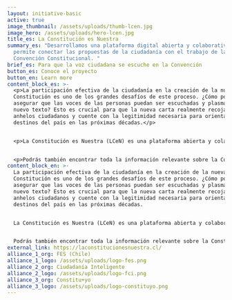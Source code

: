 ```yaml
---
layout: initiative-basic
active: true
image_thumbnail: /assets/uploads/thumb-lcen.jpg
image_hero: /assets/uploads/hero-lcen.jpg
title_es: La Constitución es Nuestra
summary_es: "Desarrollamos una plataforma digital abierta y colaborativa que
  permite conectar las propuestas de la ciudadanía con el trabajo de la
  Convención Constitucional. "
brief_es: Para que la voz ciudadana se escuche en la Convención
button_es: Conoce el proyecto
button_en: Learn more
content_block_es: >-
  <p>La participación efectiva de la ciudadanía en la creación de la nueva
  Constitución es uno de los grandes desafíos de este proceso. ¿Cómo podemos
  asegurar que las voces de las personas puedan ser escuchadas y plasmadas en el
  nuevo texto? Esto es crucial para que la nueva carta realmente recoja los
  anhelos ciudadanos y cuente con la legitimidad necesaria para orientar los
  destinos del país en las próximas décadas.</p>


  <p>La Constitución es Nuestra (LCeN) es una plataforma abierta y colaborativa que busca reinvidicar el poder ciudadano. Nuestro objetivo es visibilizar y conectar tus propuestas con el trabajo de las y los Convencionales Constituyentes en Chile, para que en conjunto podamos incidir en materia de derechos sociales y fortalecimiento democrático.</p>


  <p>Podrás también encontrar toda la información relevante sobre la Constitución, el Proceso Constituyente, la Convención Constitucional y sus mecanismos de participación ciudadana en un formato claro y amigable, así como diversas herramientas para que puedas elaborar e impulsar tus propuestas.</p>
content_block_en: >-
  La participación efectiva de la ciudadanía en la creación de la nueva
  Constitución es uno de los grandes desafíos de este proceso. ¿Cómo podemos
  asegurar que las voces de las personas puedan ser escuchadas y plasmadas en el
  nuevo texto? Esto es crucial para que la nueva carta realmente recoja los
  anhelos ciudadanos y cuente con la legitimidad necesaria para orientar los
  destinos del país en las próximas décadas.


  La Constitución es Nuestra (LCeN) es una plataforma abierta y colaborativa que busca reinvidicar el poder ciudadano. Nuestro objetivo es visibilizar y conectar tus propuestas con el trabajo de las y los Convencionales Constituyentes en Chile, para que en conjunto podamos incidir en materia de derechos sociales y fortalecimiento democrático.


  Podrás también encontrar toda la información relevante sobre la Constitución, el Proceso Constituyente, la Convención Constitucional y sus mecanismos de participación ciudadana en un formato claro y amigable, así como diversas herramientas para que puedas elaborar e impulsar tus propuestas.
external_link: https://laconstitucionesnuestra.cl/
alliance_1_org: FES (Chile)
alliance_1_logo: /assets/uploads/logo-fes.png
alliance_2_org: Ciudadanía Inteligente
alliance_2_logo: /assets/uploads/logo-fci.png
alliance_3_org: Constitu+yo
alliance_3_logo: /assets/uploads/logo-constituyo.png
---
```

